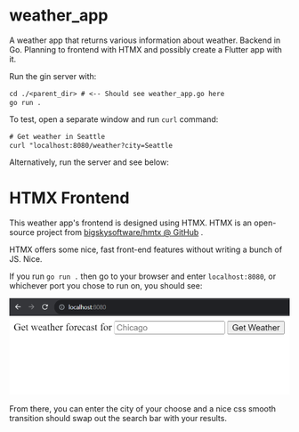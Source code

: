 # weather_app
A weather app that returns various information about weather. Backend in Go. Planning to frontend with HTMX and possibly create a Flutter app with it.

Run the gin server with:

```
cd ./<parent_dir> # <-- Should see weather_app.go here
go run .
```

To test, open a separate window and run `curl` command:

```
# Get weather in Seattle
curl "localhost:8080/weather?city=Seattle
```

Alternatively, run the server and see below:

# HTMX Frontend
This weather app's frontend is designed using HTMX. HTMX is an open-source project from [bigskysoftware/hmtx @ GitHub](https://github.com/bigskysoftware/htmx) .

HTMX offers some nice, fast front-end features without writing a bunch of JS. Nice.

If you run `go run .` then go to your browser and enter `localhost:8080`, or whichever port you chose to run on, you should see:

![Basic Front End](./assets/basic_frontend_v1.png)

From there, you can enter the city of your choose and a nice css smooth transition should swap out the search bar with your results.